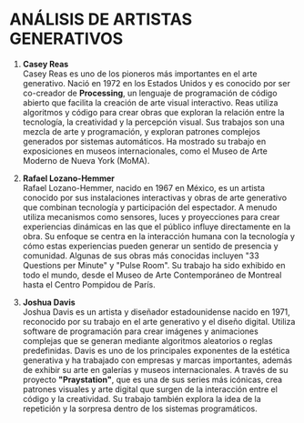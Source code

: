 ##### 

# ANÁLISIS DE ARTISTAS GENERATIVOS

1. **Casey Reas**  
Casey Reas es uno de los pioneros más importantes en el arte generativo. Nació en 1972 en los Estados Unidos y es conocido por ser co-creador de **Processing**, un lenguaje de programación de código abierto que facilita la creación de arte visual interactivo. Reas utiliza algoritmos y código para crear obras que exploran la relación entre la tecnología, la creatividad y la percepción visual. Sus trabajos son una mezcla de arte y programación, y exploran patrones complejos generados por sistemas automáticos. Ha mostrado su trabajo en exposiciones en museos internacionales, como el Museo de Arte Moderno de Nueva York (MoMA).

2. **Rafael Lozano-Hemmer**  
Rafael Lozano-Hemmer, nacido en 1967 en México, es un artista conocido por sus instalaciones interactivas y obras de arte generativo que combinan tecnología y participación del espectador. A menudo utiliza mecanismos como sensores, luces y proyecciones para crear experiencias dinámicas en las que el público influye directamente en la obra. Su enfoque se centra en la interacción humana con la tecnología y cómo estas experiencias pueden generar un sentido de presencia y comunidad. Algunas de sus obras más conocidas incluyen "33 Questions per Minute" y "Pulse Room". Su trabajo ha sido exhibido en todo el mundo, desde el Museo de Arte Contemporáneo de Montreal hasta el Centro Pompidou de París.

3. **Joshua Davis**  
Joshua Davis es un artista y diseñador estadounidense nacido en 1971, reconocido por su trabajo en el arte generativo y el diseño digital. Utiliza software de programación para crear imágenes y animaciones complejas que se generan mediante algoritmos aleatorios o reglas predefinidas. Davis es uno de los principales exponentes de la estética generativa y ha trabajado con empresas y marcas importantes, además de exhibir su arte en galerías y museos internacionales. A través de su proyecto **"Praystation"**, que es una de sus series más icónicas, crea patrones visuales y arte digital que surgen de la interacción entre el código y la creatividad. Su trabajo también explora la idea de la repetición y la sorpresa dentro de los sistemas programáticos.

